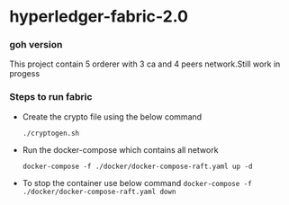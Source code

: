 # hyperledger-fabric-2.0
### goh version 

This project contain 5 orderer with 3 ca and 4 peers network.Still work in progess

### Steps to run fabric

* Create the crypto file using the below command

    `./cryptogen.sh`

* Run the docker-compose which contains all network

    `docker-compose -f ./docker/docker-compose-raft.yaml up -d `

* To stop the container use below command
    `docker-compose -f ./docker/docker-compose-raft.yaml down`


